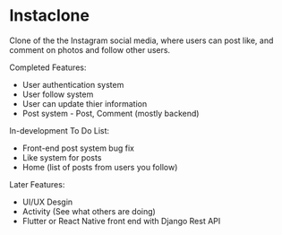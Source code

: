 # Instaclone
Clone of the the Instagram social media, where users can post like, and comment on photos and follow other users. 

Completed Features:
- User authentication system
- User follow system
- User can update thier information
- Post system - Post, Comment (mostly backend)

In-development To Do List:
- Front-end post system bug fix  
- Like system for posts
- Home (list of posts from users you follow)

Later Features:
- UI/UX Desgin
- Activity (See what others are doing)
- Flutter or React Native front end with Django Rest API
